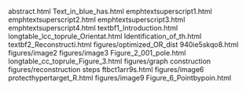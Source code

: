 abstract.html
Text_in_blue_has.html
emphtextsuperscript1.html
emphtextsuperscript2.html
emphtextsuperscript3.html
emphtextsuperscript4.html
textbf1_Introduction.html
longtable_lcc_toprule_Orientat.html
Identification_of_th.html
textbf2_Reconstructi.html
figures/optimized_OR_dist
940ie5skqo8.html
figures/image2
figures/image3
Figure_2_001_pole.html
longtable_cc_toprule_Figure_3.html
figures/graph construction
figures/reconstruction steps
ftbct1arr9s.html
figures/image6
protecthypertarget_R.html
figures/image9
Figure_6_Pointbypoin.html